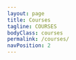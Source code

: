 ```yaml
---
layout: page
title: Courses
tagline: COURSES
bodyClass: courses
permalink: /courses/
navPosition: 2
---
```


